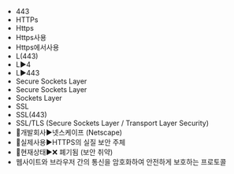 ﻿- 443
- HTTPs
- Https
- Https사용
- Https에서사용
- L(443)
- L▶4
- L▶443
- Secure Sockets Layer
- Secure Sockets Layer
- Sockets Layer
- SSL
- SSL(443)
- SSL/TLS (Secure Sockets Layer / Transport Layer Security)
- 📌개발회사▶️넷스케이프 (Netscape)
- 📌실제사용▶️HTTPS의 실질 보안 주체
- 📌현재상태▶️❌ 폐기됨 (보안 취약)
- 웹사이트와 브라우저 간의 통신을 암호화하여 안전하게 보호하는 프로토콜
